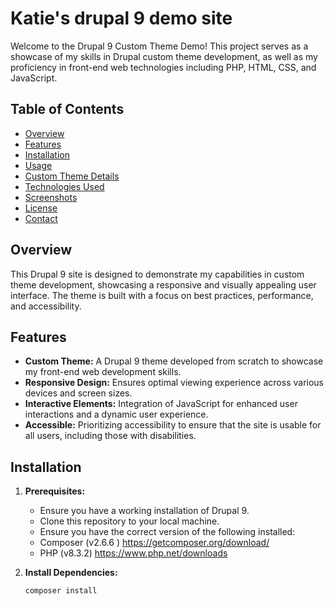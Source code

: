 # Katie's drupal 9 demo site

Welcome to the Drupal 9 Custom Theme Demo! This project serves as a showcase of my skills in Drupal custom theme development, as well as my proficiency in front-end web technologies including PHP, HTML, CSS, and JavaScript.

## Table of Contents

- [Overview](#overview)
- [Features](#features)
- [Installation](#installation)
- [Usage](#usage)
- [Custom Theme Details](#custom-theme-details)
- [Technologies Used](#technologies-used)
- [Screenshots](#screenshots)
- [License](#license)
- [Contact](#contact)

## Overview

This Drupal 9 site is designed to demonstrate my capabilities in custom theme development, showcasing a responsive and visually appealing user interface. The theme is built with a focus on best practices, performance, and accessibility.

## Features

- **Custom Theme:** A Drupal 9 theme developed from scratch to showcase my front-end web development skills.
- **Responsive Design:** Ensures optimal viewing experience across various devices and screen sizes.
- **Interactive Elements:** Integration of JavaScript for enhanced user interactions and a dynamic user experience.
- **Accessible:** Prioritizing accessibility to ensure that the site is usable for all users, including those with disabilities.

## Installation

1. **Prerequisites:**

   - Ensure you have a working installation of Drupal 9.
   - Clone this repository to your local machine.
   - Ensure you have the correct version of the following installed:
   - Composer (v2.6.6 ) https://getcomposer.org/download/
   - PHP (v8.3.2) https://www.php.net/downloads

2. **Install Dependencies:**
   ```bash
   composer install
   ```
